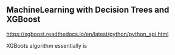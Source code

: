 ## MachineLearning with Decision Trees and XGBoost

https://xgboost.readthedocs.io/en/latest/python/python_api.html

XGBoots algorithm essentially is
